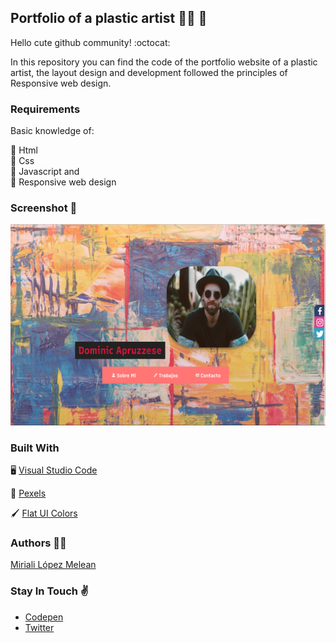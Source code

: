 ## Portfolio of a plastic artist :artist: :open_file_folder:
Hello cute github community! :octocat:

In this repository you can find the code of the portfolio website of a plastic artist, the layout design and development followed the principles of Responsive web design.

### Requirements

Basic knowledge of:

:star2: Html   
:star2: Css  
:star2: Javascript and  
:star2: Responsive web design

### Screenshot  :camera_flash:

![](https://github.com/Miriali/Portfolio-plastic-artist/blob/main/img/MinImg.jpg?raw=true)

### Built With
:desktop_computer:  [Visual Studio Code](https://www.sublimetext.com/)

:camera_flash:  [Pexels](https://www.pexels.com/es-es/)

:paintbrush:  [Flat UI Colors](https://flatuicolors.com/)

### Authors :woman_technologist:

[Miriali López Melean](https://github.com/Miriali) 

### Stay In Touch :v:

- [Codepen](https://codepen.io/your-work) 
- [Twitter](https://twitter.com/miriali_dev)
